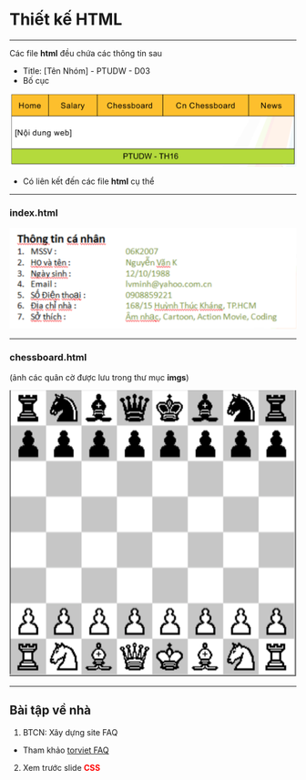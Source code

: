 # Thiết kế HTML

---

Các file **html** đều chứa các thông tin sau
- Title: [Tên Nhóm] - PTUDW - D03
- Bố cục

![](01.png "layout")

- Có liên kết đến các file **html** cụ thể

---

### index.html

![](02.png "index")

---

### chessboard.html

(ảnh các quân cờ được lưu trong thư mục **imgs**)

![](03.png "chessboard") <!-- .element: style="width: 50%" -->

---

## Bài tập về nhà

1. BTCN: Xây dựng site FAQ
  + Tham khảo [torviet FAQ](http://torviet.com/faq.php)
2. Xem trước slide <span style="color: red">**CSS**</span>